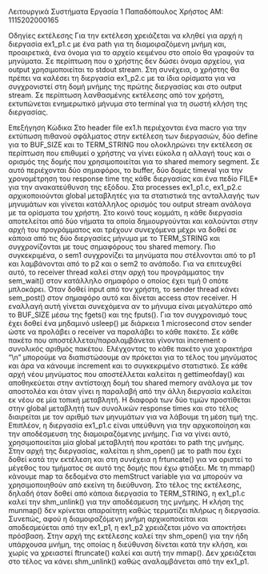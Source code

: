Λειτουργικά Συστήματα Εργασία 1
Παπαδόπουλος Χρήστος
ΑΜ: 1115202000165

Οδηγίες εκτέλεσης
Για την εκτέλεση χρειάζεται να κληθεί για αρχή η διεργασία ex1_p1.c με ένα path για τη διαμοιραζόμενη μνήμη και, προαιρετικά, ένα όνομα για το αρχείο κειμένου στο οποίο θα γραφούν τα μηνύματα. Σε περίπτωση που ο χρήστης δεν δώσει όνομα αρχείου, για output χρησιμοποιείται το stdout stream. Στη συνέχεια, ο χρήστης θα πρέπει να καλέσει τη διεργασία ex1_p2.c με τα ίδια ορίσματα για να συγχρονιστεί στη δομή μνήμης της πρώτης διεργασίας και στο output stream. Σε περίπτωση λανθασμένης εκτέλεσης από τον χρήστη, εκτυπώνεται ενημερωτικό μήνυμα στο terminal για τη σωστή κλήση της διεργασίας.


Επεξήγηση Κώδικα
Στο  header file ex1.h περιέχονται ένα macro για την εκτύπωση πιθανού σφάλματος στην εκτέλεση των διεργασιών, δύο define για το BUF_SIZE και το TERM_STRING που ολοκληρώνει την εκτέλεση σε περίπτωση που επιθυμεί ο χρήστης να γίνει εύκολα η αλλαγή τους και ο ορισμός της δομής που χρησιμοποιείται για το shared memory segment. Σε αυτό περιέχονται δύο σημαφόροι, το buffer, δύο δομές timeval για την χρονομέτρηση του response time της κάθε διεργασίας και ένα πεδίο FILE* για την ανακατεύθυνση της εξόδου. 
Στα processes ex1_p1.c, ex1_p2.c αρχικοποιούνται global μεταβλητές για τα στατιστικά της ανταλλαγής των μηνυμάτων και γίνεται κατάλληλος ορισμός του output stream ανάλογα με τα ορίσματα του χρήστη. Στο κοινό τους κομμάτι, η κάθε διεργασία αποτελείται από δύο νήματα τα οποία δημιουργούνται και καλούνται στην αρχή του προγράμματος και τρέχουν συνεχόμενα μέχρι να δοθεί σε κάποια από τις δύο διεργασίες μήνυμα με το TERM_STRING και συγχρονίζονται με τους σημαφόρους του shared memory. Πιο συγκεκριμένα, ο sem1 συγχρονίζει τα μηνύματα που στέλνονται από το p1 και λαμβάνονται από το p2 και ο sem2 το ανάποδο. Για να επιτευχθεί αυτό, το receiver thread καλεί στην αρχή του προγράμματος την sem_wait() στον κατάλληλο σημαφόρο ο οποίος έχει τιμή 0 οπότε μπλοκάρει. Όταν δοθεί input από τον χρήστη, το sender thread κάνει sem_post() στον σημαφόρο αυτό και δίνεται access στον receiver. Η εναλλαγή αυτή γίνεται συνεχόμενα αν το μήνυμα είναι μεγαλύτερο από το BUF_SIZE μέσω της fgets() και της fputs(). Για τον συγχρονισμό τους έχει δοθεί ένα μηδαμινό usleep() με διάρκεια 1 microsecond στον sender ώστε να προλάβει ο receiver να παραλάβει το κάθε πακέτο. Σε κάθε πακέτο που αποστέλλεται/παραλαμβάνεται γίνονται increment ο συνολικός αριθμός πακέτου. Ελέγχοντας το κάθε πακέτο για χαρακτήρα “\n” μπορούμε να διαπιστώσουμε αν πρόκεται για το τέλος του μηνύματος και άρα να κάνουμε increment και το συγκεκριμένο στατιστικό. Σε κάθε αρχή νέου μηνύματος που αποστέλλεται καλείται η gettimeofday() και αποθηκεύεται στην αντίστοιχη δομή του shared memory ανάλογα με τον αποστολέα και όταν γίνει η παραλαβή από την άλλη διεργασία καλείται εκ νέου σε μία τοπική μεταβλητή. Η διαφορά των δύο τιμών προστίθεται στην global μεταβλητή των συνολικών response times και στο τέλος διαιρείται με τον αριθμό των μηνυμάτων για να λάβουμε τη μέση τιμή της. 
Επιπλέον, η διεργασία ex1_p1.c είναι υπεύθυνη για την αρχικοποίηση και την αποδέσμευση της διαμοιραζόμενης μνήμης. Για να γίνει αυτό, χρησιμοποιείται μία global μεταβλητή που κρατάει το path της μνήμης. Στην αρχή της διεργασίας, καλείται η shm_open() με το path που έχει δοθεί κατά την εκτέλεση και στη συνέχεια η frtuncate() για να οριστεί το μέγεθος του τμήματος σε αυτό της δομής που έχω φτιάξει. Με τη mmap() κάνουμε map τα δεδομένα στο memStruct variable για να μπορούν να χρησιμοποιηθούν από εκείνη τη διεύθυνση. Στο τέλος της εκτέλεσης, δηλαδή όταν δοθεί από κάποια διεργασία το TERM_STRING, η ex1_p1.c καλεί την shm_unlink() για την αποδέσμευση της μνήμης. Η κλήση της munmap() δεν κρίνεται απαραίτητη καθώς τερματίζει πλήρως η διεργασία. Συνεπώς, αφού η διαμοιραζόμενη μνήμη αρχικοποιείται και αποδεσμεύεται από την ex1_p1, η ex1_p2 χρειάζεται μόνο να αποκτήσει πρόσβαση. Στην αρχή της εκτέλεσης καλεί την shm_open() για την ήδη υπάρχουσα μνήμη, της οποίας η διεύθυνση δίνεται κατά την κλήση, και χωρίς να χρειαστεί ftruncate() καλεί και αυτή την mmap(). Δεν χρειάζεται στο τέλος να κάνει shm_unlink() καθώς αναλαμβάνεται από την ex1_p1.


